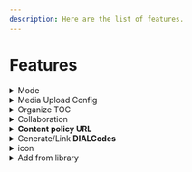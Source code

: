 ```yaml
---
description: Here are the list of features.
---
```


# Features

<details>

<summary>Mode</summary>

The editor can be set into a read-only mode, by changing the value of the Config#mode property. \
\
Following are types of mode:\
1\.  read\
2\. edit\
3\. review\
\
**- read**\
****The read mode is a feature within the editor that allows users to see the editor. But you cannot edit it.\
Here’s the configuration:

```
"config": {
   mode: 'read',
}
```

![](<../../../../.gitbook/assets/NIT (6).png>)\
In the above screenshot, you can see all the contents but can not perform any actions on the editor.\
****\
**- edit**\
****All the fields will be enabled to edit for the collection creator.\
Here’s the configuration:

```
"config": {
   mode: 'edit',
}
```

****\
****![](<../../../../.gitbook/assets/image (5).png>)****\
****\
**- review**\
****It’s similar to read mode only. but here users can perform some actions such as publish, reject. \
Here’s the configuration:

```
"config": {  
    mode: 'review',
}
```

&#x20; ![](../../../../.gitbook/assets/NIT\_and\_workspace-content-create.png)\
\
But here you define which fields of a form can be editable for a specific `mode` with limited editing rights, leaving the rest of the fields non-editable to them. \
\
\- **editableFields**\
Its object for different types of mode based on which some fields get enabled.\
Here is the sample configuration for review mode:

```
"config": {  
    mode: 'review',
    editableFields: {
        "review": ["title" ]
    }
}
```

![](../../../../.gitbook/assets/NIT.png)\
(Note: In the above case `editableFields.review: ['title']` so only the instruction field is enabled for reviewer while reviewing the collection)

</details>

<details>

<summary>Media Upload Config</summary>

Media Config sets the max size limit for images to be uploaded in the collection editor and the type of images.\
Here is the configuration:

```
"config": {  
    assetConfig: {
        "image": {
            "size": 1,
            "sizeType": "MB",
            "accepted": "png, jpeg"
        }
    }
}
```

![](<../../../../.gitbook/assets/NIT (1).png>)

</details>

<details>

<summary>Organize TOC</summary>

The maximum number of levels in the collection has to be defined using the `maxDepth` property. This has to be updated in the object metadata of the primary category definition under hierarchy.\
`maxDepth` defines the level of collection i.e at which level content is to be linked. If `maxDepth` is set as 0, `Add from library` button gets enabled at the root node.

```
"config": {
  children: {  
    "Content": [
      "Explanation Content",
      "Learning Resource",
      "eTextbook",
      "Teacher Resource",
      "Course Assessment"
    ],
    "QuestionSet": [
        "Practice Question Set"
      ]
    }
  }
}
```

If the `maxDepth` is set as 1, we need to define `hierarchy` object also.\
Here is the default value of hierarchy we are using, you can change the name of level and children also.\
Here is the configuration:

```
"config": {  
  "hierarchy": {
      "level1": {
        "name": "Textbook Unit",
        "type": "Unit",
        "mimeType": "application/vnd.ekstep.content-collection",
        "contentType": "TextBookUnit",
        "primaryCategory": "Textbook Unit",
        "iconClass": "fa fa-folder-o",
        "children": {
          "Content": [
            "Explanation Content",
            "Learning Resource",
            "eTextbook",
            "Teacher Resource",
            "Course Assessment"
          ],
          "QuestionSet": []
        }
      }
   }
}
```

_**(Note: If you add more depth you need to add more levels in the hierarchy.)**_\
![](<../../../../.gitbook/assets/NIT (4).png>)

</details>

<details>

<summary>Collaboration</summary>

This feature allow us to share the collection with other users so they can contribure back to the same collection. To enables the add collaborator option in the collection editor. With which creator can as select the collaborate to contribute to the same collection.\
Here is the configuration:

```
"config": {  
    showAddCollaborator: true,
}
```

![](<../../../../.gitbook/assets/NIT (3).png>)

</details>

<details>

<summary><strong>Content policy URL</strong></summary>

It defines where should the content policy link should be redirected. This popup will get appear on click of `submit for review` button.\
Here is the configuration:

```
"config": {  
    contentPolicyUrl: "/term-of-use.html"
}
```

![](<../../../../.gitbook/assets/NIT\_and\_New\_Tab (1).png>)

</details>

<details>

<summary>Generate/Link <strong>DIALCodes</strong></summary>

When "generateDIALCodes" is set to `yes` it enables the add dialcode option in the collection editor. With which the creator can generate and link to the same collection.\
`generateDIALCodes: yes/no`

![](<../../../../.gitbook/assets/NIT (8).png>)\
\
Following are the validations for generateDIALCodes\*\*:\*\*\
\*\*\*\*\
**1.** **dialcodeMaxLength**\
The `dialcodeMaxLength` defines the maximum number of dial-codes to be generated. This value must be less than or equal to the value of the `dialcodeMaxLength`\
`otherwise, it'll throw an error message as:\` ![](../../../../.gitbook/assets/NIT\_and\_New\_Tab.png)\
The default value is `250`\
\
**2**.**dialcodeMinLength**\
\*\*\*\*The `dialcodeMinLength` defines the minimum number of dial-codes to be generated. This value must be greater than or equal to the value of the `dialcodeMinLength`\
\`\`otherwise, it'll throw an error message as:\
![](<../../../../.gitbook/assets/NIT (10).png>)\
The default value is `2`

</details>

<details>

<summary>icon</summary>

This defines the icon which comes in the node and levels, you can set your own icon here by adding the class of icon, in the root node for `iconClass: 'fa fa-book'` an icon is shown as:\
![](<../../../../.gitbook/assets/NIT (11).png>)

</details>

<details>

<summary>Add from library</summary>

This feature allows us to link content to any unit/level  from the add from library page.\
Here's the sample configuration:

```
config: {
      mode: 'edit',
      maxDepth: 2,
      objectType: 'Collection',
      primaryCategory: 'Digital Textbook',
      isRoot: true,
      iconClass: 'fa fa-book',
      children: {},
      hierarchy: {
          level1: {
              name: 'Textbook Unit',
              type: 'Unit',
              mimeType: 'application/vnd.ekstep.content-collection',
              contentType: 'TextBookUnit',
              primaryCategory: 'Textbook Unit',
              iconClass: 'fa fa-folder-o',
              children: {
                Content: [
                  'Explanation Content',
                  'Learning Resource',
                  'eTextbook',
                  'Teacher Resource',
                  'Course Assessment'
                ]
              }
          },
          level2: {
              name: 'Textbook Unit',
              type: 'Unit',
              mimeType: 'application/vnd.ekstep.content-collection',
              contentType: 'TextBookUnit',
              primaryCategory: 'Textbook Unit',
              iconClass: 'fa fa-folder-o',
              children: {
                Content: [
                  'Explanation Content',
                  'Learning Resource',
                  'eTextbook',
                  'Teacher Resource',
                  'Course Assessment'
                ]
              }
          }
      }
  }
```

![](<../../../../.gitbook/assets/NIT (7).png>)![](<../../../../.gitbook/assets/NIT (9).png>)![](../../../../.gitbook/assets/NIT\_and\_data\_ts\_—\_sunbird-collection-editor-1.png)![](<../../../../.gitbook/assets/NIT (2).png>)

Following are the configuration for add from library page:\
\
**1. Max content limit**\
This defines the maximum number of content to be created in a collection.\
Here is the configuration:

```
"config": {  
    collection: {
      maxContentsLimit: 8,
    }
}
```

Suppose if `maxContentsLimit` is set to **“8“** then while trying to add new content from `Add from library` it will give an error maxlimit message as:\
![](../../../../.gitbook/assets/SunbirdCollectionEditor\_and\_New\_Tab.png) \
\
**2. Configure specific contents** \
By using this configuration, you can also filter specific contents in the add form library page.

```
children: {
  Content: [
   'Explanation Content',
   'Learning Resource',
   'eTextbook',
   'Teacher Resource',
   'Course Assessment'
  ]
 }
```

\
Here is the screenshot:\
![](<../../../../.gitbook/assets/image (2).png>)

</details>
